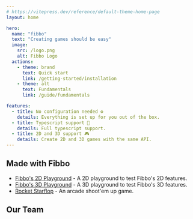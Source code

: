 ```yaml
---
# https://vitepress.dev/reference/default-theme-home-page
layout: home

hero:
  name: "fibbo"
  text: "Creating games should be easy"
  image:
    src: /logo.png
    alt: Fibbo Logo
  actions:
    - theme: brand
      text: Quick start
      link: /getting-started/installation
    - theme: alt
      text: Fundamentals
      link: /guide/fundamentals

features:
  - title: No configuration needed ⚙️
    details: Everything is set up for you out of the box.
  - title: Typescript support 🦺
    details: Full typescript support.
  - title: 2D and 3D support 🎮
    details: Create 2D and 3D games with the same API.
---
```


## Made with Fibbo

- [Fibbo's 2D Playground](https://fibbo.dev/playground-2d/) - A 2D playground to test Fibbo's 2D features.
- [Fibbo's 3D Playground](https://fibbo.dev/playground-3d/) - A 3D playground to test Fibbo's 3D features.
- [Rocket Starflop](https://gugustinette.github.io/rocket-starflop/) - An arcade shoot'em up game.

## Our Team

<script setup>
import { VPTeamMembers } from 'vitepress/theme'

const members = [
  {
    avatar: 'https://www.github.com/gugustinette.png',
    name: 'Gugustinette',
    title: 'Creator',
    links: [
      { icon: 'github', link: 'https://github.com/gugustinette' },
      { icon: 'bluesky', link: 'https://bsky.app/profile/gugustinette.com' },
    ]
  },
]
</script>

<VPTeamMembers size="small" :members="members" />
